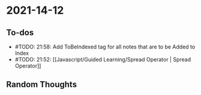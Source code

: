 # 2021-14-12

## To-dos
- #TODO: 21:58: Add ToBeIndexed tag for all notes that are to be Added to Index
- #TODO: 21:52: [[Javascript/Guided Learning/Spread Operator | Spread Operator]]




## Random Thoughts

